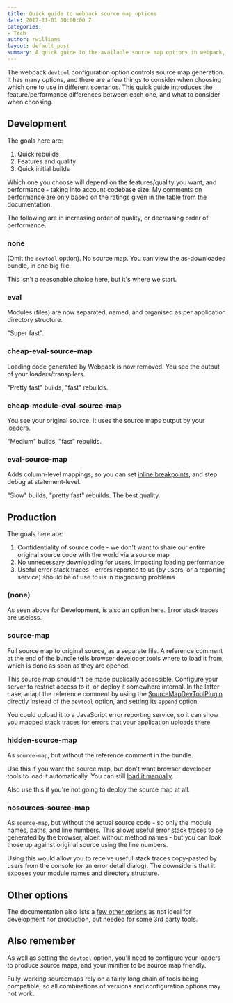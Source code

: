```yaml
---
title: Quick guide to webpack source map options
date: 2017-11-01 00:00:00 Z
categories:
- Tech
author: rwilliams
layout: default_post
summary: A quick guide to the available source map options in webpack, and the considerations for choosing one in different scenarios.
---
```


The webpack `devtool` configuration option controls source map generation. It has many options, and there are a few things to consider when choosing which one to use in different scenarios. This quick guide introduces the feature/performance differences between each one, and what to consider when choosing.

## Development
The goals here are:

1. Quick rebuilds
1. Features and quality
1. Quick initial builds

Which one you choose will depend on the features/quality you want, and performance - taking into account codebase size. My comments on performance are only based on the ratings given in the [table](https://webpack.js.org/configuration/devtool/#devtool) from the documentation.

The following are in increasing order of quality, or decreasing order of performance.

### none
(Omit the `devtool` option). No source map. You can view the as-downloaded bundle, in one big file.

This isn't a reasonable choice here, but it's where we start.

### eval
Modules (files) are now separated, named, and organised as per application directory structure.

"Super fast".

### cheap-eval-source-map
Loading code generated by Webpack is now removed. You see the output of your loaders/transpilers.

"Pretty fast" builds, "fast" rebuilds.

### cheap-module-eval-source-map
You see your original source. It uses the source maps output by your loaders.

"Medium" builds, "fast" rebuilds.

### eval-source-map
Adds column-level mappings, so you can set [inline breakpoints](https://umaar.com/dev-tips/129-inline-breakpoints/), and step debug at statement-level.

"Slow" builds, "pretty fast" rebuilds. The best quality.

## Production
The goals here are:

1. Confidentiality of source code - we don't want to share our entire original source code with the world via a source map
1. No unnecessary downloading for users, impacting loading performance
1. Useful error stack traces - errors reported to us (by users, or a reporting service) should be of use to us in diagnosing problems

### (none)
As seen above for Development, is also an option here. Error stack traces are useless.

### source-map
Full source map to original source, as a separate file. A reference comment at the end of the bundle tells browser developer tools where to load it from, which is done as soon as they are opened.

This source map shouldn't be made publically accessible. Configure your server to restrict access to it, or deploy it somewhere internal. In the latter case, adapt the reference comment by using the [SourceMapDevToolPlugin](https://webpack.js.org/plugins/source-map-dev-tool-plugin/) directly instead of the `devtool` option, and setting its `append` option.

You could upload it to a JavaScript error reporting service, so it can show you mapped stack traces for errors that your application uploads there.

### hidden-source-map
As `source-map`, but without the reference comment in the bundle.

Use this if you want the source map, but don't want browser developer tools to load it automatically. You can still [load it manually](https://plus.google.com/+UmarHansa/posts/SsmoPSHx45s).

Also use this if you're not going to deploy the source map at all.

### nosources-source-map
As `source-map`, but without the actual source code - so only the module names, paths, and line numbers. This allows useful error stack traces to be generated by the browser, albeit without method names - but you can look those up against original source using the line numbers.

Using this would allow you to receive useful stack traces copy-pasted by users from the console (or an error detail dialog). The downside is that it exposes your module names and directory structure.

## Other options
The documentation also lists a [few other options](https://webpack.js.org/configuration/devtool/#special-cases) as not ideal for development nor production, but needed for some 3rd party tools.

## Also remember
As well as setting the `devtool` option, you'll need to configure your loaders to produce source maps, and your minifier to be source map friendly.

Fully-working sourcemaps rely on a fairly long chain of tools being compatible, so all combinations of versions and configuration options may not work.

